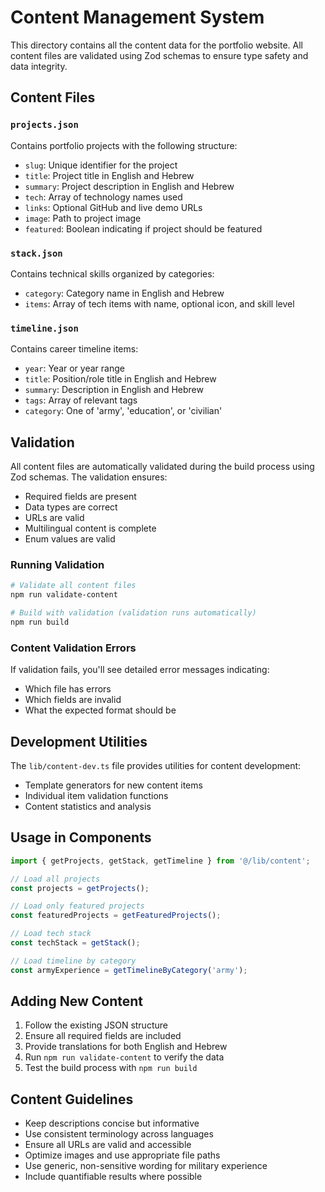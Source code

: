 # Content Management System

This directory contains all the content data for the portfolio website. All content files are validated using Zod schemas to ensure type safety and data integrity.

## Content Files

### `projects.json`

Contains portfolio projects with the following structure:

- `slug`: Unique identifier for the project
- `title`: Project title in English and Hebrew
- `summary`: Project description in English and Hebrew
- `tech`: Array of technology names used
- `links`: Optional GitHub and live demo URLs
- `image`: Path to project image
- `featured`: Boolean indicating if project should be featured

### `stack.json`

Contains technical skills organized by categories:

- `category`: Category name in English and Hebrew
- `items`: Array of tech items with name, optional icon, and skill level

### `timeline.json`

Contains career timeline items:

- `year`: Year or year range
- `title`: Position/role title in English and Hebrew
- `summary`: Description in English and Hebrew
- `tags`: Array of relevant tags
- `category`: One of 'army', 'education', or 'civilian'

## Validation

All content files are automatically validated during the build process using Zod schemas. The validation ensures:

- Required fields are present
- Data types are correct
- URLs are valid
- Multilingual content is complete
- Enum values are valid

### Running Validation

```bash
# Validate all content files
npm run validate-content

# Build with validation (validation runs automatically)
npm run build
```

### Content Validation Errors

If validation fails, you'll see detailed error messages indicating:

- Which file has errors
- Which fields are invalid
- What the expected format should be

## Development Utilities

The `lib/content-dev.ts` file provides utilities for content development:

- Template generators for new content items
- Individual item validation functions
- Content statistics and analysis

## Usage in Components

```typescript
import { getProjects, getStack, getTimeline } from '@/lib/content';

// Load all projects
const projects = getProjects();

// Load only featured projects
const featuredProjects = getFeaturedProjects();

// Load tech stack
const techStack = getStack();

// Load timeline by category
const armyExperience = getTimelineByCategory('army');
```

## Adding New Content

1. Follow the existing JSON structure
2. Ensure all required fields are included
3. Provide translations for both English and Hebrew
4. Run `npm run validate-content` to verify the data
5. Test the build process with `npm run build`

## Content Guidelines

- Keep descriptions concise but informative
- Use consistent terminology across languages
- Ensure all URLs are valid and accessible
- Optimize images and use appropriate file paths
- Use generic, non-sensitive wording for military experience
- Include quantifiable results where possible

